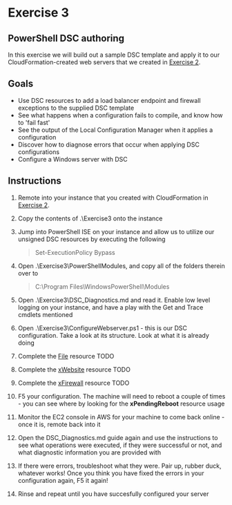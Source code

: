 # Exercise 3

## PowerShell DSC authoring

In this exercise we will build out a sample DSC template and apply it to our CloudFormation-created web servers that we created in [Exercise 2](https://github.com/andrewabest/AWS-Workshop/blob/master/Exercise2.md).

## Goals

* Use DSC resources to add a load balancer endpoint and firewall exceptions to the supplied DSC template
* See what happens when a configuration fails to compile, and know how to 'fail fast'
* See the output of the Local Configuration Manager when it applies a configuration
* Discover how to diagnose errors that occur when applying DSC configurations
* Configure a Windows server with DSC

## Instructions

1. Remote into your instance that you created with CloudFormation in [Exercise 2](https://github.com/andrewabest/AWS-Workshop/blob/master/Exercise2.md).
2. Copy the contents of .\Exercise3 onto the instance
3. Jump into PowerShell ISE on your instance and allow us to utilize our unsigned DSC resources by executing the following

   > Set-ExecutionPolicy Bypass

4. Open .\Exercise3\PowerShellModules, and copy all of the folders therein over to 

	> C:\Program Files\WindowsPowerShell\Modules
5. Open .\Exercise3\DSC_Diagnostics.md and read it. Enable low level logging on your instance, and have a play with the Get and Trace cmdlets mentioned
6. Open .\Exercise3\ConfigureWebserver.ps1 - this is our DSC configuration. Take a look at its structure. Look at what it is already doing
7. Complete the [File](https://technet.microsoft.com/en-au/library/dn282129.aspx) resource TODO
8. Complete the [xWebsite](https://gallery.technet.microsoft.com/scriptcenter/xWebAdministration-Module-3c8bb6be) resource TODO
9. Complete the [xFirewall](https://gallery.technet.microsoft.com/scriptcenter/xNetworking-Module-818b3583) resource TODO
10. F5 your configuration. The machine will need to reboot a couple of times - you can see where by looking for the **xPendingReboot** resource usage
11. Monitor the EC2 console in AWS for your machine to come back online - once it is, remote back into it
12. Open the DSC_Diagnostics.md guide again and use the instructions to see what operations were executed, if they were successful or not, and what diagnostic information you are provided with
13. If there were errors, troubleshoot what they were. Pair up, rubber duck, whatever works! Once you think you have fixed the errors in your configuration again, F5 it again!
14. Rinse and repeat until you have succesfully configured your server

